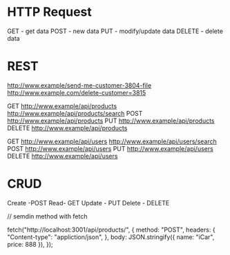 # HTTP Request

GET - get data
POST - new data
PUT - modify/update data
DELETE - delete data

# REST

http://www.example/send-me-customer-3804-file
http://www.example.com/delete-customer=3815

GET
http://www.example/api/products
http://www.example/api/products/search
POST
http://www.example/api/products
PUT
http://www.example/api/products
DELETE
http://www.example/api/products

GET
http://www.example/api/users
http://www.example/api/users/search
POST
http://www.example/api/users
PUT
http://www.example/api/users
DELETE
http://www.example/api/users

# CRUD

Create -POST
Read- GET
Update - PUT
Delete - DELETE

// semdin method with fetch

fetch("http://localhost:3001/api/products/", {
method: "POST",
headers: {
"Content-type": "appliction/json",
},
body: JSON.stringify({ name: "iCar", price: 888 }),
});
